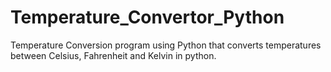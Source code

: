 # Temperature_Convertor_Python
Temperature Conversion program using Python that converts temperatures between Celsius, Fahrenheit and Kelvin in python.
